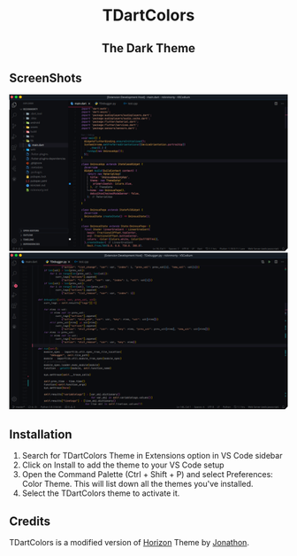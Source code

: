 <div align="center">
  
  <h1>TDartColors</h1>
  <h2>The Dark Theme</h2>
  
</div>


## ScreenShots 
![Flutter](https://github.com/Techno-Disaster/TDartColors/blob/master/Sceenshots/Dart.png)
![Python](https://github.com/Techno-Disaster/TDartColors/blob/master/Sceenshots/Python.png)

## Installation

1. Search for TDartColors Theme in Extensions option in VS Code sidebar
2. Click on Install to add the theme to your VS Code setup
3. Open the Command Palette (Ctrl + Shift + P) and select Preferences: Color Theme. This will list down all the themes you've installed.
4. Select the TDartColors theme to activate it.

## Credits

TDartColors is a modified version of [Horizon](https://marketplace.visualstudio.com/items?itemName=jolaleye.horizon-theme-vscode) Theme by [Jonathon](https://marketplace.visualstudio.com/publishers/jolaleye).




